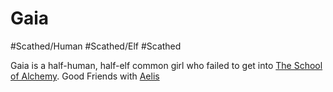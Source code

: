 
# Gaia

#Scathed/Human #Scathed/Elf #Scathed 

Gaia is a half-human, half-elf common girl who failed to get into [The School of Alchemy](The%20School%20of%20Alchemy.md). Good Friends with [Aelis](Aelis.md)
